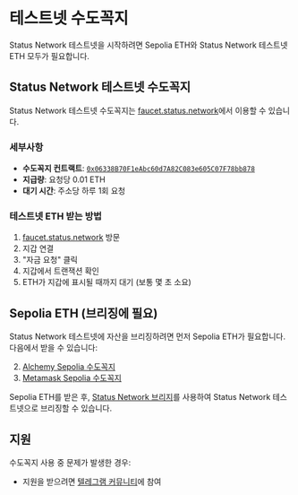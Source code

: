 # 테스트넷 수도꼭지

Status Network 테스트넷을 시작하려면 Sepolia ETH와 Status Network 테스트넷 ETH 모두가 필요합니다.

## Status Network 테스트넷 수도꼭지

Status Network 테스트넷 수도꼭지는 [faucet.status.network](https://faucet.status.network)에서 이용할 수 있습니다.

### 세부사항
- **수도꼭지 컨트랙트**: [`0x06338B70F1eAbc60d7A82C083e605C07F78bb878`](https://sepoliascan.status.network/address/0x06338B70F1eAbc60d7A82C083e605C07F78bb878)
- **지급량**: 요청당 0.01 ETH
- **대기 시간**: 주소당 하루 1회 요청

### 테스트넷 ETH 받는 방법

1. [faucet.status.network](https://faucet.status.network) 방문
2. 지갑 연결
3. "자금 요청" 클릭
4. 지갑에서 트랜잭션 확인
5. ETH가 지갑에 표시될 때까지 대기 (보통 몇 초 소요)

## Sepolia ETH (브리징에 필요)

Status Network 테스트넷에 자산을 브리징하려면 먼저 Sepolia ETH가 필요합니다. 다음에서 받을 수 있습니다:

2. [Alchemy Sepolia 수도꼭지](https://www.alchemy.com/faucets/ethereum-sepolia)
3. [Metamask Sepolia 수도꼭지](https://docs.metamask.io/developer-tools/faucet/)

Sepolia ETH를 받은 후, [Status Network 브리지](https://bridge.status.network)를 사용하여 Status Network 테스트넷으로 브리징할 수 있습니다.

## 지원

수도꼭지 사용 중 문제가 발생한 경우:
- 지원을 받으려면 [텔레그램 커뮤니티](https://t.me/statusl2)에 참여
